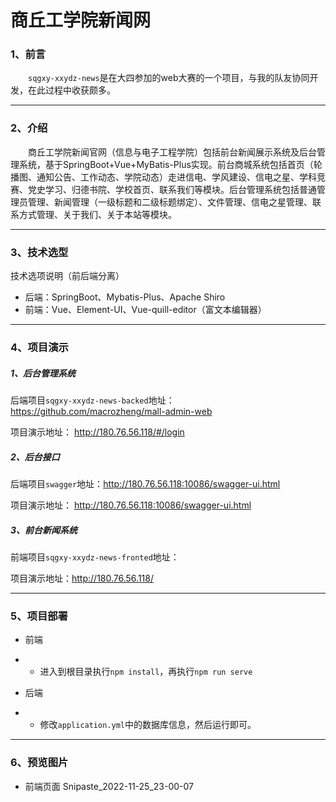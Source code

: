 # 商丘工学院新闻网

### 1、前言

&emsp;&emsp;`sqgxy-xxydz-news`是在大四参加的web大赛的一个项目，与我的队友协同开发，在此过程中收获颇多。

------

### 2、介绍

&emsp;&emsp;商丘工学院新闻官网（信息与电子工程学院）包括前台新闻展示系统及后台管理系统，基于SpringBoot+Vue+MyBatis-Plus实现。前台商城系统包括首页（轮播图、通知公告、工作动态、学院动态）走进信电、学风建设、信电之星、学科竞赛、党史学习、归德书院、学校首页、联系我们等模块。后台管理系统包括普通管理员管理、新闻管理（一级标题和二级标题绑定）、文件管理、信电之星管理、联系方式管理、关于我们、关于本站等模块。

----

### 3、技术选型

技术选项说明（前后端分离）

- 后端：SpringBoot、Mybatis-Plus、Apache  Shiro
- 前端：Vue、Element-UI、Vue-quill-editor（富文本编辑器）

----

### 4、项目演示

##### 1、后台管理系统

后端项目`sqgxy-xxydz-news-backed`地址：https://github.com/macrozheng/mall-admin-web

项目演示地址： http://180.76.56.118/#/login

##### 2、后台接口

后端项目`swagger`地址：http://180.76.56.118:10086/swagger-ui.html

项目演示地址： http://180.76.56.118:10086/swagger-ui.html

##### 3、前台新闻系统

前端项目`sqgxy-xxydz-news-fronted`地址：

项目演示地址：http://180.76.56.118/

---

### 5、项目部署

- 前端
- - 进入到根目录执行`npm install`，再执行`npm run serve`

- 后端
- - 修改`application.yml`中的数据库信息，然后运行即可。

---

### 6、预览图片
- 前端页面
Snipaste_2022-11-25_23-00-07
